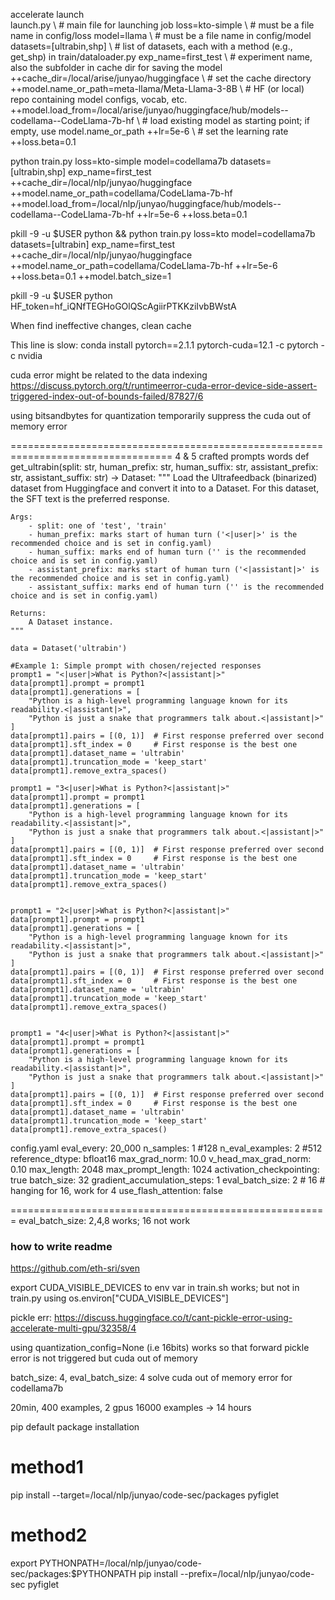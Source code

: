 accelerate launch \
   launch.py \                                        # main file for launching job
   loss=kto-simple \                                   # must be a file name in config/loss
   model=llama \                                      # must be a file name in config/model
   datasets=[ultrabin,shp] \                          # list of datasets, each with a method (e.g., get_shp) in train/dataloader.py
   exp_name=first_test \                 # experiment name, also the subfolder in cache dir for saving the model          
   ++cache_dir=/local/arise/junyao/huggingface \                               # set the cache directory 
   ++model.name_or_path=meta-llama/Meta-Llama-3-8B \        # HF (or local) repo containing model configs, vocab, etc.
   ++model.load_from=/local/arise/junyao/huggingface/hub/models--codellama--CodeLlama-7b-hf \    # load existing model as starting point; if empty, use model.name_or_path
   ++lr=5e-6 \                                              # set the learning rate
   ++loss.beta=0.1 


python train.py loss=kto-simple model=codellama7b datasets=[ultrabin,shp] exp_name=first_test ++cache_dir=/local/nlp/junyao/huggingface ++model.name_or_path=codellama/CodeLlama-7b-hf ++model.load_from=/local/nlp/junyao/huggingface/hub/models--codellama--CodeLlama-7b-hf ++lr=5e-6 ++loss.beta=0.1


pkill -9 -u $USER python && python train.py loss=kto model=codellama7b datasets=[ultrabin] exp_name=first_test ++cache_dir=/local/nlp/junyao/huggingface ++model.name_or_path=codellama/CodeLlama-7b-hf  ++lr=5e-6 ++loss.beta=0.1 ++model.batch_size=1 


pkill -9 -u $USER python
HF_token=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


When find ineffective changes, clean cache


This line is slow: 
conda install pytorch==2.1.1 pytorch-cuda=12.1 -c pytorch -c nvidia


cuda error might be related to the data indexing
https://discuss.pytorch.org/t/runtimeerror-cuda-error-device-side-assert-triggered-index-out-of-bounds-failed/87827/6

using bitsandbytes for quantization temporarily suppress the cuda out of memory error



==================================================================================
4 & 5 crafted prompts words
def get_ultrabin(split: str, human_prefix: str, human_suffix: str, assistant_prefix: str, assistant_suffix: str) -> Dataset:
    """
    Load the Ultrafeedback (binarized) dataset from Huggingface and convert it into to a Dataset.
    For this dataset, the SFT text is the preferred response.

    Args:
        - split: one of 'test', 'train'
        - human_prefix: marks start of human turn ('<|user|>' is the recommended choice and is set in config.yaml)
        - human_suffix: marks end of human turn ('' is the recommended choice and is set in config.yaml)
        - assistant_prefix: marks start of human turn ('<|assistant|>' is the recommended choice and is set in config.yaml)
        - assistant_suffix: marks end of human turn ('' is the recommended choice and is set in config.yaml)

    Returns:   
        A Dataset instance.
    """
    
    data = Dataset('ultrabin')

    #Example 1: Simple prompt with chosen/rejected responses
    prompt1 = "<|user|>What is Python?<|assistant|>"
    data[prompt1].prompt = prompt1
    data[prompt1].generations = [
        "Python is a high-level programming language known for its readability.<|assistant|>",
        "Python is just a snake that programmers talk about.<|assistant|>"
    ]
    data[prompt1].pairs = [(0, 1)]  # First response preferred over second
    data[prompt1].sft_index = 0     # First response is the best one
    data[prompt1].dataset_name = 'ultrabin'
    data[prompt1].truncation_mode = 'keep_start'
    data[prompt1].remove_extra_spaces()

    prompt1 = "3<|user|>What is Python?<|assistant|>"
    data[prompt1].prompt = prompt1
    data[prompt1].generations = [
        "Python is a high-level programming language known for its readability.<|assistant|>",
        "Python is just a snake that programmers talk about.<|assistant|>"
    ]
    data[prompt1].pairs = [(0, 1)]  # First response preferred over second
    data[prompt1].sft_index = 0     # First response is the best one
    data[prompt1].dataset_name = 'ultrabin'
    data[prompt1].truncation_mode = 'keep_start'
    data[prompt1].remove_extra_spaces()

    
    prompt1 = "2<|user|>What is Python?<|assistant|>"
    data[prompt1].prompt = prompt1
    data[prompt1].generations = [
        "Python is a high-level programming language known for its readability.<|assistant|>",
        "Python is just a snake that programmers talk about.<|assistant|>"
    ]
    data[prompt1].pairs = [(0, 1)]  # First response preferred over second
    data[prompt1].sft_index = 0     # First response is the best one
    data[prompt1].dataset_name = 'ultrabin'
    data[prompt1].truncation_mode = 'keep_start'
    data[prompt1].remove_extra_spaces()

    
    prompt1 = "4<|user|>What is Python?<|assistant|>"
    data[prompt1].prompt = prompt1
    data[prompt1].generations = [
        "Python is a high-level programming language known for its readability.<|assistant|>",
        "Python is just a snake that programmers talk about.<|assistant|>"
    ]
    data[prompt1].pairs = [(0, 1)]  # First response preferred over second
    data[prompt1].sft_index = 0     # First response is the best one
    data[prompt1].dataset_name = 'ultrabin'
    data[prompt1].truncation_mode = 'keep_start'
    data[prompt1].remove_extra_spaces()

config.yaml
eval_every: 20_000
n_samples: 1 #128
n_eval_examples: 2 #512
reference_dtype: bfloat16
max_grad_norm: 10.0
v_head_max_grad_norm: 0.10
max_length: 2048
max_prompt_length: 1024
activation_checkpointing: true
batch_size: 32
gradient_accumulation_steps: 1
eval_batch_size: 2 # 16 # hanging for 16, work for 4
use_flash_attention: false

=======================================================
eval_batch_size: 2,4,8 works; 16 not work



### how to write readme
https://github.com/eth-sri/sven


export CUDA_VISIBLE_DEVICES to env var in train.sh works; but not in train.py using os.environ["CUDA_VISIBLE_DEVICES"]


pickle err: https://discuss.huggingface.co/t/cant-pickle-error-using-accelerate-multi-gpu/32358/4


using quantization_config=None (i.e 16bits) works so that forward pickle error is not triggered
but cuda out of memory


batch_size: 4, eval_batch_size: 4 solve cuda out of memory error for codellama7b

20min, 400 examples, 2 gpus
16000 examples -> 14 hours


pip default package installation
# method1 
pip install --target=/local/nlp/junyao/code-sec/packages pyfiglet

# method2
export PYTHONPATH=/local/nlp/junyao/code-sec/packages:$PYTHONPATH
pip install --prefix=/local/nlp/junyao/code-sec pyfiglet